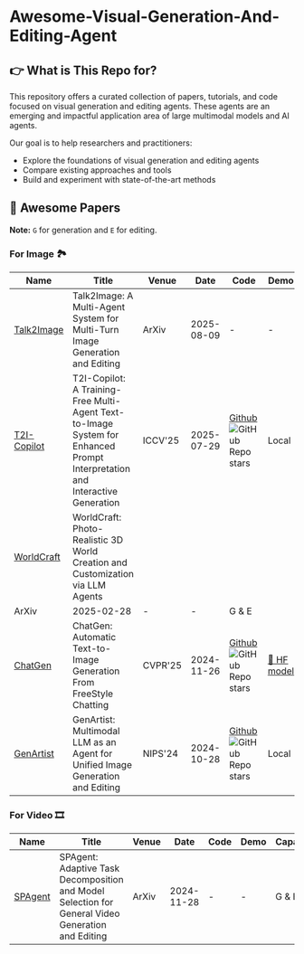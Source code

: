 # Awesome-Visual-Generation-And-Editing-Agent


## 👉 What is This Repo for?

This repository offers a curated collection of papers, tutorials, and code focused on visual generation and editing agents.
These agents are an emerging and impactful application area of large multimodal models and AI agents.

Our goal is to help researchers and practitioners:

- Explore the foundations of visual generation and editing agents
- Compare existing approaches and tools
- Build and experiment with state-of-the-art methods


## 📄 Awesome Papers

**Note:** `G` for generation and `E` for editing.

### For Image 🏞️ 

| Name | Title | Venue | Date | Code | Demo | Capability |
| ---- | ----- | ----- | ---- | ---- | ---- | ---- |
| [Talk2Image](https://arxiv.org/abs/2508.06916) | Talk2Image: A Multi-Agent System for Multi-Turn Image Generation and Editing | ArXiv | 2025-08-09 | - | - | G & E |
| [T2I-Copilot](https://arxiv.org/abs/2507.20536) | T2I-Copilot: A Training-Free Multi-Agent Text-to-Image System for Enhanced Prompt Interpretation and Interactive Generation | ICCV'25 | 2025-07-29 | [Github](https://github.com/SHI-Labs/T2I-Copilot) ![GitHub Repo stars](https://img.shields.io/github/stars/SHI-Labs/T2I-Copilot) | Local | G & E |
| [WorldCraft](https://arxiv.org/abs/2502.15601) | WorldCraft: Photo-Realistic 3D World Creation and Customization via LLM Agents
 | ArXiv | 2025-02-28 | - | - | G & E |
| [ChatGen](https://arxiv.org/abs/2411.17176) | ChatGen: Automatic Text-to-Image Generation From FreeStyle Chatting | CVPR'25 | 2024-11-26 | [Github](https://github.com/chengyou-jia/ChatGen) ![GitHub Repo stars](https://img.shields.io/github/stars/chengyou-jia/ChatGen) | [🤗 HF model](https://huggingface.co/collections/ChengyouJia/chatgen-6744724ae834402b5b69037b) | G |
| [GenArtist](https://arxiv.org/abs/2407.05600) | GenArtist: Multimodal LLM as an Agent for Unified Image Generation and Editing | NIPS'24 | 2024-10-28 | [Github](https://github.com/zhenyuw16/GenArtist) ![GitHub Repo stars](https://img.shields.io/github/stars/zhenyuw16/GenArtist) | Local | G & E | 


### For Video 🎞️


| Name | Title | Venue | Date | Code | Demo | Capability |
| ---- | ----- | ----- | ---- | ---- | ---- | ---- |
| [SPAgent](https://arxiv.org/abs/2411.18983) | SPAgent: Adaptive Task Decomposition and Model Selection for General Video Generation and Editing | ArXiv | 2024-11-28 | - | - | G & E |
